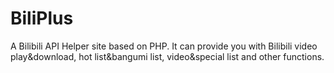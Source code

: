 BiliPlus
========

A Bilibili API Helper site based on PHP. It can provide you with Bilibili video play&amp;download, hot list&amp;bangumi list, video&amp;special list and other functions.

